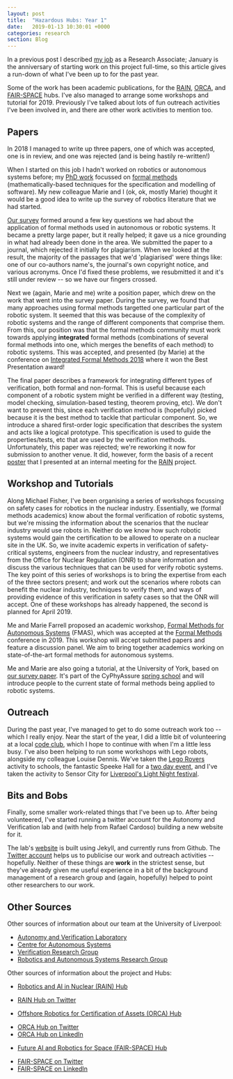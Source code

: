 ```yaml
---
layout: post
title:  "Hazardous Hubs: Year 1"
date:   2019-01-13 10:30:01 +0000
categories: research
section: Blog
---
```


In a previous post I described [my job](/myJob) as a Research Associate; January is the anniversary of starting work on this project full-time, so this article gives a run-down of what I've been up to for the past year.

Some of the work has been academic publications, for the [RAIN](http://rainhub.org.uk/), [ORCA](https://orcahub.org/), and [FAIR-SPACE](https://www.fairspacehub.org/) hubs. I've also managed to arrange some workshops and tutorial for 2019. Previously I've talked about lots of fun outreach activities I've been involved in, and there are other work activities to mention too.

## Papers

In 2018 I managed to write up three papers, one of which was accepted, one is in review, and one was rejected (and is being hastily re-written!)

When I started on this job I hadn't worked on robotics or autonomous systems before; my [PhD work](/research/#thesis) focussed on [formal methods](https://shemesh.larc.nasa.gov/fm/fm-what.html) (mathematically-based techniques for the specification and modelling of software). My new colleague Marie and I (ok, ok, mostly Marie) thought it would be a good idea to write up the survey of robotics literature that we had started.

[Our survey]() formed around a few key questions we had about the application of formal methods used in autonomous or robotic systems. It became a pretty large paper, but it really helped; it gave us a nice grounding in what had already been done in the area. We submitted the paper to a journal, which rejected it initially for plagiarism. When we looked at the result, the majority of the passages that we'd 'plagiarised' were things like: one of our co-authors name's, the journal's own copyright notice, and various acronyms. Once I'd fixed these problems, we resubmitted it and it's still under review -- so we have our fingers crossed.

Next we (again, Marie and me) write a position paper, which drew on the work that went into the survey paper. During the survey, we found that many approaches using formal methods targetted one particular part of the robotic system. It seemed that this was because of the complexity of robotic systems and the range of different components that comprise them. From this, our position was that the formal methods community must work towards applying __integrated__ formal methods (combinations of several formal methods into one, which merges the benefits of each method) to robotic systems. This was accepted, and presented (by Marie) at the conference on [Integrated Formal Methods 2018]() where it won the Best Presentation award!

The final paper describes a framework for integrating different types of verification, both formal and non-formal. This is useful because each component of a robotic system might be verified in a different way (testing, model checking, simulation-based testing, theorem proving, etc). We don't want to prevent this, since each verification method is (hopefully) picked because it is the best method to tackle that particular component. So, we introduce a shared first-order logic specification that describes the system and acts like a logical prototype. This specification is used to guide the properties/tests, etc that are used by the verification methods. Unfortunately, this paper was rejected; we're reworking it now for submission to another venue. It did, however, form the basis of a recent [poster]() that I presented at an internal meeting for the [RAIN]() project.

## Workshop and Tutorials

Along Michael Fisher, I've been organising a series of workshops focussing on safety cases for robotics in the nuclear industry. Essentially, we (formal methods academics) know about the formal verification of robotic systems, but we're missing the information about the scenarios that the nuclear industry would use robots in. Neither do we know how such robotic systems would gain the certification to be allowed to operate on a nuclear site in the UK. So, we invite academic experts in verification of safety-critical systems, engineers from the nuclear industry, and representatives from the Office for Nuclear Regulation (ONR) to share information and discuss the various techniques that can be used for verify robotic systems. The key point of this series of workshops is to bring the expertise from each of the three sectors present; and work out the scenarios where robots can benefit the nuclear industry, techniques to verify them, and ways of providing evidence of this verification in safety cases so that the ONR will accept. One of these workshops has already happened, the second is planned for April 2019.

Me and Marie Farrell proposed an academic workshop, [Formal Methods for Autonomous Systems]() (FMAS), which was accepted at the [Formal Methods]() conference in 2019. This workshop will accept submitted papers and feature a discussion panel. We aim to bring together academics working on state-of-the-art formal methods for autonomous systems.

Me and Marie are also going a tutorial, at the University of York, based on [our survey paper](). It's part of the CyPhyAssure [spring school]() and will introduce people to the current state of formal methods being applied to robotic systems.

## Outreach

During the past year, I've managed to get to do some outreach work too -- which I really enjoy. Near the start of the year, I did a little bit of volunteering at a local [code club](), which I hope to continue with when I'm a little less busy. I've also been helping to run some workshops with Lego robots, alongside my colleague Louise Dennis. We've taken the [Lego Rovers]() activity to schools, the fantastic Speeke Hall for a [two day event](), and I've taken the activity to Sensor City for [Liverpool's Light Night festival]().

## Bits and Bobs

Finally, some smaller work-related things that I've been up to. After being volunteered, I've started running a twitter account for the Autonomy and Verification lab and (with help from Rafael Cardoso) building a new website for it.

The lab's [website]() is built using Jekyll, and currently runs from Github. The [Twitter account]() helps us to publicise our work and outreach activities -- hopefully. Neither of these things are __work__ in the strictest sense, but they've already given me useful experience in a bit of the background management of a research group and (again, hopefully) helped to point other researchers to our work.

## Other Sources

Other sources of information about our team at the University of Liverpool:

*  [Autonomy and Verification Laboratory](http://cgi.csc.liv.ac.uk/~matt/AVLab/)
*  [Centre for Autonomous Systems](https://www.liverpool.ac.uk/autonomous-systems/)
*  [Verification Research Group](https://www.liverpool.ac.uk/computer-science/research/artificial-intelligence/verification/)
*  [Robotics and Autonomous Systems Research Group](https://www.liverpool.ac.uk/computer-science/research/artificial-intelligence/robotics/)

Other sources of information about the project and Hubs:

*  [Robotics and AI in Nuclear (RAIN) Hub](http://rainhub.org.uk/)
  - [RAIN Hub on Twitter](https://twitter.com/@RAIN_hub)

*  [Offshore Robotics for Certification of Assets (ORCA) Hub](https://orcahub.org/)
  - [ORCA Hub on Twitter](https://twitter.com/ORCA_Hub)
  - [ORCA Hub on LinkedIn](https://www.linkedin.com/company/orca-hub/)

*  [Future AI and Robotics for Space (FAIR-SPACE) Hub](https://www.fairspacehub.org/)
  - [FAIR-SPACE on Twitter](https://twitter.com/fair_space_hub)
  - [FAIR-SPACE on LinkedIn](https://www.linkedin.com/company/fairspacehub/)
